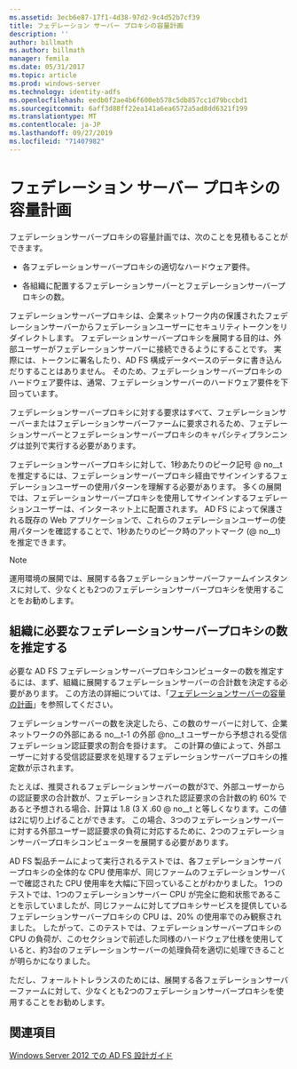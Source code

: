 ```yaml
---
ms.assetid: 3ecb6e87-17f1-4d38-97d2-9c4d52b7cf39
title: フェデレーション サーバー プロキシの容量計画
description: ''
author: billmath
ms.author: billmath
manager: femila
ms.date: 05/31/2017
ms.topic: article
ms.prod: windows-server
ms.technology: identity-adfs
ms.openlocfilehash: eedb0f2ae4b6f600eb578c5db857cc1d79bccbd1
ms.sourcegitcommit: 6aff3d88ff22ea141a6ea6572a5ad8dd6321f199
ms.translationtype: MT
ms.contentlocale: ja-JP
ms.lasthandoff: 09/27/2019
ms.locfileid: "71407982"
---
```

# <a name="planning-for-federation-server-proxy-capacity"></a>フェデレーション サーバー プロキシの容量計画

フェデレーションサーバープロキシの容量計画では、次のことを見積もることができます。  
  
-   各フェデレーションサーバープロキシの適切なハードウェア要件。  
  
-   各組織に配置するフェデレーションサーバーとフェデレーションサーバープロキシの数。  
  
フェデレーションサーバープロキシは、企業ネットワーク内の保護されたフェデレーションサーバーからフェデレーションユーザーにセキュリティトークンをリダイレクトします。 フェデレーションサーバープロキシを展開する目的は、外部ユーザーがフェデレーションサーバーに接続できるようにすることです。 実際には、トークンに署名したり、AD FS 構成データベースのデータに書き込んだりすることはありません。 そのため、フェデレーションサーバープロキシのハードウェア要件は、通常、フェデレーションサーバーのハードウェア要件を下回っています。  
  
フェデレーションサーバープロキシに対する要求はすべて、フェデレーションサーバーまたはフェデレーションサーバーファームに要求されるため、フェデレーションサーバーとフェデレーションサーバープロキシのキャパシティプランニングは並列で実行する必要があります。  
  
フェデレーションサーバープロキシに対して、1秒あたりのピーク記号 @ no__t を推定するには、フェデレーションサーバープロキシ経由でサインインするフェデレーションユーザーの使用パターンを理解する必要があります。 多くの展開では、フェデレーションサーバープロキシを使用してサインインするフェデレーションユーザーは、インターネット上に配置されます。 AD FS によって保護される既存の Web アプリケーションで、これらのフェデレーションユーザーの使用パターンを確認することで、1秒あたりのピーク時のアットマーク (@ no__t) を推定できます。  
  
> [!NOTE]  
> 運用環境の展開では、展開する各フェデレーションサーバーファームインスタンスに対して、少なくとも2つのフェデレーションサーバープロキシを使用することをお勧めします。  
  
## <a name="estimate-the-number-of-federation-server-proxies-required-for-your-organization"></a>組織に必要なフェデレーションサーバープロキシの数を推定する  
必要な AD FS フェデレーションサーバープロキシコンピューターの数を推定するには、まず、組織に展開するフェデレーションサーバーの合計数を決定する必要があります。 この方法の詳細については、「[フェデレーションサーバーの容量の計画](Planning-for-Federation-Server-Capacity.md)」を参照してください。  
  
フェデレーションサーバーの数を決定したら、この数のサーバーに対して、企業ネットワークの外部にある no__t-1 の外部 @no__t ユーザーから予想される受信フェデレーション認証要求の割合を掛けます。 この計算の値によって、外部ユーザーに対する受信認証要求を処理するフェデレーションサーバープロキシの推定数が示されます。  
  
たとえば、推奨されるフェデレーションサーバーの数が3で、外部ユーザーからの認証要求の合計数が、フェデレーションされた認証要求の合計数の約 60% であると予想される場合、計算は 1.8 \(3 X .60 @ no__t と等しくなります。この値は2に切り上げることができます。  この場合、3つのフェデレーションサーバーに対する外部ユーザー認証要求の負荷に対応するために、2つのフェデレーションサーバープロキシコンピューターを展開する必要があります。  
  
AD FS 製品チームによって実行されるテストでは、各フェデレーションサーバープロキシの全体的な CPU 使用率が、同じファームのフェデレーションサーバーで確認された CPU 使用率を大幅に下回っていることがわかりました。  1つのテストでは、1つのフェデレーションサーバー CPU が完全に飽和状態であることを示していましたが、同じファームに対してプロキシサービスを提供しているフェデレーションサーバープロキシの CPU は、20% の使用率でのみ観察されました。 したがって、このテストでは、フェデレーションサーバープロキシの CPU の負荷が、このセクションで前述した同様のハードウェア仕様を使用していると、約3台のフェデレーションサーバーの処理負荷を適切に処理できることが明らかになりました。  
  
ただし、フォールトトレランスのためには、展開する各フェデレーションサーバーファームに対して、少なくとも2つのフェデレーションサーバープロキシを使用することをお勧めします。  
  
## <a name="see-also"></a>関連項目
[Windows Server 2012 での AD FS 設計ガイド](AD-FS-Design-Guide-in-Windows-Server-2012.md)
